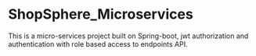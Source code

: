 # ShopSphere_Microservices
This is a micro-services project built on Spring-boot, jwt authorization and authentication with role based access to endpoints API. 
